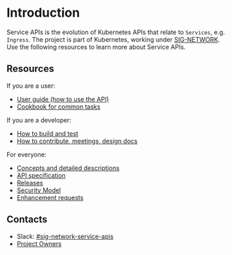 # Introduction

Service APIs is the evolution of Kubernetes APIs that relate to `Services`, e.g. `Ingress`.
The project is part of Kubernetes, working under [SIG-NETWORK][sig-network].
Use the following resources to learn more about Service APIs.

[sig-network]: https://groups.google.com/g/kubernetes-sig-network

## Resources

If you are a user:

* [User guide (how to use the API)](userguide.md)
* [Cookbook for common tasks](cookbook.md)

If you are a developer:

* [How to build and test](devguide.md)
* [How to contribute, meetings, design docs](community.md)

For everyone:

* [Concepts and detailed descriptions](concepts.md)
* [API specification](spec.md)
* [Releases](releases.md)
* [Security Model](security-model.md)
* [Enhancement requests](enhancement-requests.md)

## Contacts

- Slack: [#sig-network-service-apis](https://kubernetes.slack.com/messages/sig-network-service-apis)
- [Project Owners](https://raw.githubusercontent.com/kubernetes-sigs/service-apis/master/OWNERS)